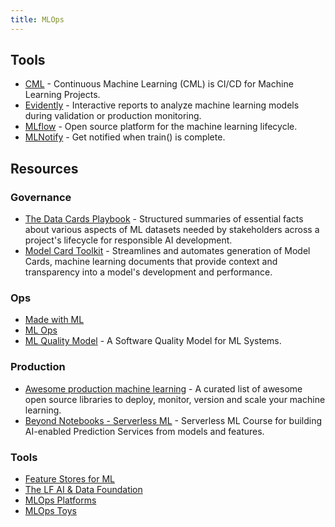 ```yaml
---
title: MLOps
---
```


## Tools

- [CML](https://cml.dev/) - Continuous Machine Learning (CML) is CI/CD for Machine Learning Projects.
- [Evidently](https://github.com/evidentlyai/evidently) - Interactive reports to analyze machine learning models during validation or production monitoring.
- [MLflow](https://github.com/mlflow/mlflow) - Open source platform for the machine learning lifecycle.
- [MLNotify](https://mlnotify.aporia.com) - Get notified when train() is complete.

## Resources

### Governance

- [The Data Cards Playbook](https://pair-code.github.io/datacardsplaybook/) - Structured summaries of essential facts about various aspects of ML datasets needed by stakeholders across a project's lifecycle for responsible AI development.
- [Model Card Toolkit](https://github.com/tensorflow/model-card-toolkit) - Streamlines and automates generation of Model Cards, machine learning documents that provide context and transparency into a model's development and performance.

### Ops

- [Made with ML](https://madewithml.com/)
- [ML Ops](https://ml-ops.org)
- [ML Quality Model](https://bookingcom.github.io/ml-quality-model/) - A Software Quality Model for ML Systems.

### Production

- [Awesome production machine learning](https://github.com/EthicalML/awesome-production-machine-learning) - A curated list of awesome open source libraries to deploy, monitor, version and scale your machine learning.
- [Beyond Notebooks - Serverless ML](https://github.com/featurestoreorg/serverless-ml-course) - Serverless ML Course for building AI-enabled Prediction Services from models and features.

### Tools

- [Feature Stores for ML](https://www.featurestore.org)
- [The LF AI & Data Foundation](https://landscape.lfai.foundation)
- [MLOps Platforms](https://github.com/thoughtworks/mlops-platforms)
- [MLOps Toys](https://mlops.toys)
